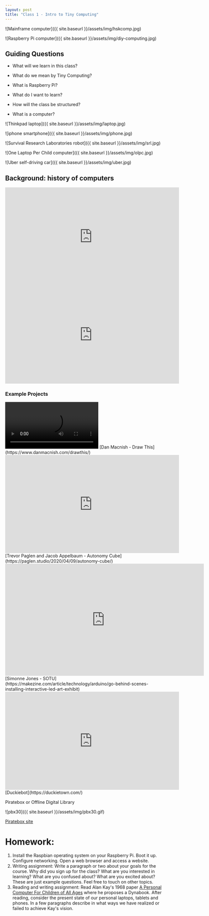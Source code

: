 ```yaml
---
layout: post
title: "Class 1 - Intro to Tiny Computing"
---
```


![Mainframe computer]({{ site.baseurl }}/assets/img/hskcomp.jpg)

![Raspberry Pi computer]({{ site.baseurl }}/assets/img/diy-computing.jpg)

## Guiding Questions

* What will we learn in this class?

* What do we mean by Tiny Computing?

* What is Raspberry Pi?

* What do I want to learn?

* How will the class be structured?

* What is a computer?

![Thinkpad laptop]({{ site.baseurl }}/assets/img/laptop.jpg)

![iphone smartphone]({{ site.baseurl }}/assets/img/phone.jpg)

![Survival Research Laboratories robot]({{ site.baseurl }}/assets/img/srl.jpg)

![One Laptop Per Child computer]({{ site.baseurl }}/assets/img/olpc.jpg)

![Uber self-driving car]({{ site.baseurl }}/assets/img/uber.jpg)

## Background: history of computers

<iframe width="560" height="315" src="https://www.youtube.com/embed/MQzpLLhN0fY" frameborder="0" allow="accelerometer; autoplay; encrypted-media; gyroscope; picture-in-picture" allowfullscreen></iframe>

<iframe width="560" height="315" src="https://www.youtube.com/embed/BlUWg2nxCz0" frameborder="0" allow="accelerometer; autoplay; encrypted-media; gyroscope; picture-in-picture" allowfullscreen></iframe>

### Example Projects

<video controls>
<source src="https://www.danmacnish.com/img/projects/drawthisvideo.mp4" type="video/mp4">
</video>
[Dan Macnish - Draw This](https://www.danmacnish.com/drawthis/)  
<iframe width="560" height="315" src="https://www.youtube.com/embed/o1GHr0OsILM" frameborder="0" allow="accelerometer; autoplay; encrypted-media; gyroscope; picture-in-picture" allowfullscreen></iframe>
[Trevor Paglen and Jacob Appelbaum - Autonomy Cube](https://paglen.studio/2020/04/09/autonomy-cube/)  

<iframe title="vimeo-player" src="https://player.vimeo.com/video/76454151" width="640" height="360" frameborder="0" allowfullscreen></iframe>
[Simonne Jones - SOTU](https://makezine.com/article/technology/arduino/go-behind-scenes-installing-interactive-led-art-exhibit)  

<iframe width="560" height="315" src="https://www.youtube.com/embed/enTTZEgiqNg" frameborder="0" allow="accelerometer; autoplay; encrypted-media; gyroscope; picture-in-picture" allowfullscreen></iframe>
[Duckiebot](https://duckietown.com/)  


Piratebox or Offline Digital Library

![pbx30]({{ site.baseurl }}/assets/img/pbx30.gif)

[Piratebox site](https://piratebox.cc/start)

# Homework:

1. Install the Raspbian operating system on your Raspberry Pi. Boot it up. Configure networking. Open a web browser and access a website.
2. Writing assignment: Write a paragraph or two about your goals for the course. Why did you sign up for the class? What are you interested in learning? What are you confused about? What are you excited about? These are just example questions. Feel free to touch on other topics.
3. Reading and writing assignment: Read Alan Kay's 1968 paper [A Personal Computer For Children of All Ages](http://www.vpri.org/pdf/hc_pers_comp_for_children.pdf) where he proposes a Dynabook. After reading, consider the present state of our personal laptops, tablets and phones. In a few paragraphs describe in what ways we have realized or failed to achieve Kay's vision.
